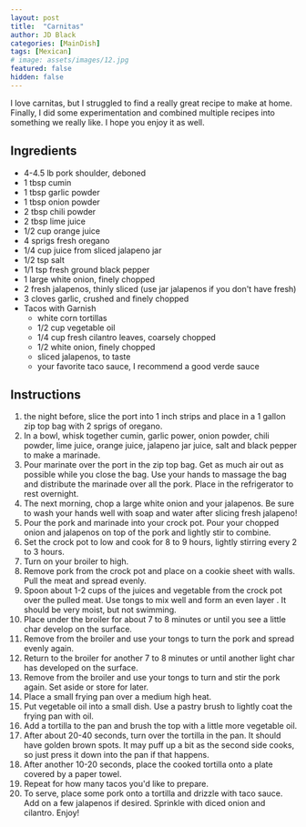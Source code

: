 ```yaml
---
layout: post
title:  "Carnitas"
author: JD Black
categories: [MainDish]
tags: [Mexican]
# image: assets/images/12.jpg
featured: false
hidden: false
---
```


I love carnitas, but I struggled to find a really great recipe to make at home. Finally, I did some experimentation and combined multiple recipes into something we really like.  I hope you enjoy it as well.

## Ingredients
- 4-4.5 lb pork shoulder, deboned
- 1 tbsp cumin
- 1 tbsp garlic powder
- 1 tbsp onion powder
- 2 tbsp chili powder
- 2 tbsp lime juice
- 1/2 cup orange juice
- 4 sprigs fresh oregano
- 1/4 cup juice from sliced jalapeno jar
- 1/2 tsp salt
- 1/1 tsp fresh ground black pepper
- 1 large white onion, finely chopped
- 2 fresh jalapenos, thinly sliced (use jar jalapenos if you don't have fresh)
- 3 cloves garlic, crushed and finely chopped
- Tacos with Garnish
    - white corn tortillas
    - 1/2 cup vegetable oil
    - 1/4 cup fresh cilantro leaves, coarsely chopped
    - 1/2 white onion, finely chopped
    - sliced jalapenos, to taste
    - your favorite taco sauce, I recommend a good verde sauce 

## Instructions
1. the night before, slice the port into 1 inch strips and place in a 1 gallon zip top bag with 2 sprigs of oregano.
1. In a bowl, whisk together cumin, garlic power, onion powder, chili powder, lime juice, orange juice, jalapeno jar juice, salt and black pepper to make a marinade.
1. Pour marinate over the port in the zip top bag.  Get as much air out as possible while you close the bag.  Use your hands to massage the bag and distribute the marinade over all the pork.  Place in the refrigerator to rest overnight.
1. The next morning, chop a large white onion and your jalapenos.  Be sure to wash your hands well with soap and water after slicing fresh jalapeno!
1. Pour the pork and marinade into your crock pot.  Pour your chopped onion and jalapenos on top of the pork and lightly stir to combine.
1. Set the crock pot to low and cook for 8 to 9 hours, lightly stirring every 2 to 3 hours.
1. Turn on your broiler to high.
1. Remove pork from the crock pot and place on a cookie sheet with walls.  Pull the meat and spread evenly.
1. Spoon about 1-2 cups of the juices and vegetable from the crock pot over the pulled meat.  Use tongs to mix well and form an even layer .  It should be very moist, but not swimming.
1. Place under the broiler for about 7 to 8 minutes or until you see a little char develop on the surface.
1. Remove from the broiler and use your tongs to turn the pork and spread evenly again.
1. Return to the broiler for another 7 to 8 minutes or until another light char has developed on the surface.
1. Remove from the broiler and use your tongs to turn and stir the pork again.  Set aside or store for later.
1. Place a small frying pan over a medium high heat.
1. Put vegetable oil into a small dish.  Use a pastry brush to lightly coat the frying pan with oil.
1. Add a tortilla to the pan and brush the top with a little more vegetable oil.
1. After about 20-40 seconds, turn over the tortilla in the pan.  It should have golden brown spots.  It may puff up a bit as the second side cooks, so just press it down into the pan if that happens.
1. After another 10-20 seconds, place the cooked tortilla onto a plate covered by a paper towel.
1. Repeat for how many tacos you'd like to prepare.
1. To serve, place some pork onto a tortilla and drizzle with taco sauce.  Add on a few jalapenos if desired.  Sprinkle with diced onion and cilantro.  Enjoy!  
